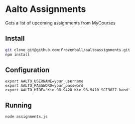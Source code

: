 # Aalto Assignments
Gets a list of upcoming assignments from MyCourses

## Install
````bash
git clone git@github.com:Frozenball/aaltoassignments.git
npm install
````

## Configuration
````
export AALTO_USERNAME=your_username
export AALTO_PASSWORD=your_password
export AALTO_HIDE='Kie-98.9420 Kie-98.9410 SCI3027.kand'
````

## Running
````
node assignments.js
````

